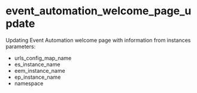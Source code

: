 # event_automation_welcome_page_update

Updating Event Automation welcome page with information from instances
parameters:
- urls_config_map_name
- es_instance_name
- eem_instance_name
- ep_instance_name
- namespace
